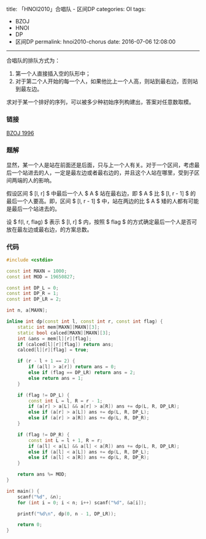 title: 「HNOI2010」合唱队 - 区间DP
categories: OI
tags: 
  - BZOJ
  - HNOI
  - DP
  - 区间DP
permalink: hnoi2010-chorus
date: 2016-07-06 12:08:00
---

合唱队的排队方式为：

1. 第一个人直接插入空的队形中；
2. 对于第二个人开始的每一个人，如果他比上一个人高，则站到最右边，否则站到最左边。

求对于某一个排好的序列，可以被多少种初始序列构建出，答案对任意数取模。

<!-- more -->

### 链接
[BZOJ 1996](http://www.lydsy.com/JudgeOnline/problem.php?id=1996)

### 题解
显然，某一个人是站在前面还是后面，只与上一个人有关。对于一个区间，考虑最后一个站进去的人，一定是最左边或者最右边的，并且这个人站在哪里，受到子区间两端的人的影响。

假设区间 $ [l, r] $ 中最后一个人 $ A $ 站在最右边，即 $ A $ 比 $ [l, r - 1] $ 的最后一个人要高。即，区间 $ [l, r - 1] $ 中，站在两边的比 $ A $ 矮的人都有可能是最后一个站进去的。

设 $ f(l, r, flag) $ 表示 $ [l, r] $ 内，按照 $ flag $ 的方式确定最后一个人是否可放在最左边或最右边，的方案总数。

### 代码
```c++
#include <cstdio>

const int MAXN = 1000;
const int MOD = 19650827;

const int DP_L = 0;
const int DP_R = 1;
const int DP_LR = 2;

int n, a[MAXN];

inline int dp(const int l, const int r, const int flag) {
	static int mem[MAXN][MAXN][3];
	static bool calced[MAXN][MAXN][3];
	int &ans = mem[l][r][flag];
	if (calced[l][r][flag]) return ans;
	calced[l][r][flag] = true;

	if (r - l + 1 == 2) {
		if (a[l] > a[r]) return ans = 0;
		else if (flag == DP_LR) return ans = 2;
		else return ans = 1;
	}

	if (flag != DP_L) {
		const int L = l, R = r - 1;
		if (a[r] > a[L] && a[r] > a[R]) ans += dp(L, R, DP_LR);
		else if (a[r] > a[L]) ans += dp(L, R, DP_L);
		else if (a[r] > a[R]) ans += dp(L, R, DP_R);
	}

	if (flag != DP_R) {
		const int L = l + 1, R = r;
		if (a[l] < a[L] && a[l] < a[R]) ans += dp(L, R, DP_LR);
		else if (a[l] < a[L]) ans += dp(L, R, DP_L);
		else if (a[l] < a[R]) ans += dp(L, R, DP_R);
	}

	return ans %= MOD;
}

int main() {
	scanf("%d", &n);
	for (int i = 0; i < n; i++) scanf("%d", &a[i]);

	printf("%d\n", dp(0, n - 1, DP_LR));

	return 0;
}
```
